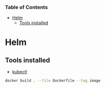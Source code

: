 <!-- START doctoc generated TOC please keep comment here to allow auto update -->
<!-- DON'T EDIT THIS SECTION, INSTEAD RE-RUN doctoc TO UPDATE -->
### Table of Contents

- [Helm](#helm)
  - [Tools installed](#tools-installed)

<!-- END doctoc generated TOC please keep comment here to allow auto update -->

# Helm

## Tools installed

- [kubectl](https://helm.sh/)

```sh
docker build . --file Dockerfile --tag image
```
